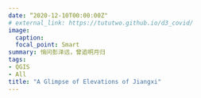```yaml
---
date: “2020-12-10T00:00:00Z"
# external_link: https://tututwo.github.io/d3_covid/
image:
  caption: 
  focal_point: Smart
summary: 悄问彭泽远，曾追明月归
tags:
- QGIS
- All
title: "A Glimpse of Elevations of Jiangxi"
---
```

